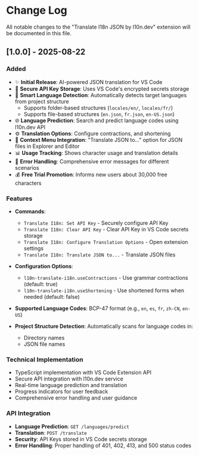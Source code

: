 # Change Log

All notable changes to the "Translate I18n JSON by l10n.dev" extension will be documented in this file.

## [1.0.0] - 2025-08-22

### Added
- ✨ **Initial Release**: AI-powered JSON translation for VS Code
- 🔐 **Secure API Key Storage**: Uses VS Code's encrypted secrets storage
- 🎯 **Smart Language Detection**: Automatically detects target languages from project structure
  - Supports folder-based structures (`locales/en/`, `locales/fr/`)
  - Supports file-based structures (`en.json`, `fr.json`, `en-US.json`)
- 🌐 **Language Prediction**: Search and predict language codes using l10n.dev API
- ⚙️ **Translation Options**: Configure contractions, and shortening
- 📁 **Context Menu Integration**: "Translate JSON to..." option for JSON files in Explorer and Editor
- 📊 **Usage Tracking**: Shows character usage and translation details
- 🚨 **Error Handling**: Comprehensive error messages for different scenarios
- 💰 **Free Trial Promotion**: Informs new users about 30,000 free characters

### Features
- **Commands**:
  - `Translate I18n: Set API Key` - Securely configure API Key
  - `Translate I18n: Clear API Key` - Clear API Key in VS Code secrets storage
  - `Translate I18n: Configure Translation Options` - Open extension settings
  - `Translate I18n: Translate JSON to...` - Translate JSON files

- **Configuration Options**:
  - `l10n-translate-i18n.useContractions` - Use grammar contractions (default: true)
  - `l10n-translate-i18n.useShortening` - Use shortened forms when needed (default: false)

- **Supported Language Codes**: BCP-47 format (e.g., `en`, `es`, `fr`, `zh-CN`, `en-US`)

- **Project Structure Detection**: Automatically scans for language codes in:
  - Directory names
  - JSON file names

### Technical Implementation
- TypeScript implementation with VS Code Extension API
- Secure API integration with l10n.dev service
- Real-time language prediction and translation
- Progress indicators for user feedback
- Comprehensive error handling and user guidance

### API Integration
- **Language Prediction**: `GET /languages/predict`
- **Translation**: `POST /translate`
- **Security**: API Keys stored in VS Code secrets storage
- **Error Handling**: Proper handling of 401, 402, 413, and 500 status codes